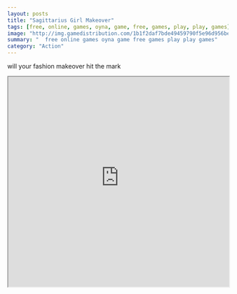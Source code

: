 ```yaml
---
layout: posts
title: "Sagittarius Girl Makeover"
tags: [free, online, games, oyna, game, free, games, play, play, games]
image: "http://img.gamedistribution.com/1b1f2daf7bde49459790f5e96d956be6.jpg"
summary: "  free online games oyna game free games play play games"
category: "Action"
---
```


will your fashion makeover hit the mark

<iframe width="100%" height="480px;" src="http://flash.gamedistribution.com?game=1b1f2daf7bde49459790f5e96d956be6"></iframe>